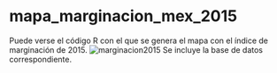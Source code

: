 # mapa_marginacion_mex_2015
Puede verse el código R con el que se genera el mapa con el índice de marginación de 2015. 
![marginacion2015](https://user-images.githubusercontent.com/65984679/114767740-a0b15f00-9d2d-11eb-847e-9811d6e3a90f.jpeg)
Se incluye la base de datos correspondiente.
